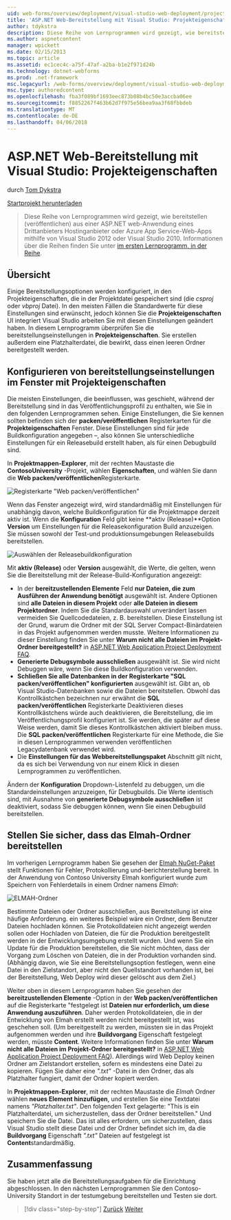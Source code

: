 ```yaml
---
uid: web-forms/overview/deployment/visual-studio-web-deployment/project-properties
title: 'ASP.NET Web-Bereitstellung mit Visual Studio: Projekteigenschaften | Microsoft Docs'
author: tdykstra
description: Diese Reihe von Lernprogrammen wird gezeigt, wie bereitstellen (veröffentlichen) aus einer ASP.NET web-Anwendung auf Azure App Service-Web-Apps oder mit einem Hostinganbieter von Drittanbietern durch wählen...
ms.author: aspnetcontent
manager: wpickett
ms.date: 02/15/2013
ms.topic: article
ms.assetid: ec1cec4c-a75f-47af-a2ba-b1e2f971d24b
ms.technology: dotnet-webforms
ms.prod: .net-framework
msc.legacyurl: /web-forms/overview/deployment/visual-studio-web-deployment/project-properties
msc.type: authoredcontent
ms.openlocfilehash: fba3f089bf1693eec873b08b4bc50e3accba06ee
ms.sourcegitcommit: f8852267f463b62d7f975e56bea9aa3f68fbbdeb
ms.translationtype: MT
ms.contentlocale: de-DE
ms.lasthandoff: 04/06/2018
---
```

<a name="aspnet-web-deployment-using-visual-studio-project-properties"></a>ASP.NET Web-Bereitstellung mit Visual Studio: Projekteigenschaften
====================
durch [Tom Dykstra](https://github.com/tdykstra)

[Startprojekt herunterladen](http://go.microsoft.com/fwlink/p/?LinkId=282627)

> Diese Reihe von Lernprogrammen wird gezeigt, wie bereitstellen (veröffentlichen) aus einer ASP.NET web-Anwendung eines Drittanbieters Hostinganbieter oder Azure App Service-Web-Apps mithilfe von Visual Studio 2012 oder Visual Studio 2010. Informationen über die Reihen finden Sie unter [im ersten Lernprogramm, in der Reihe](introduction.md).


## <a name="overview"></a>Übersicht

Einige Bereitstellungsoptionen werden konfiguriert, in den Projekteigenschaften, die in der Projektdatei gespeichert sind (die *csproj* oder *vbproj* Datei). In den meisten Fällen die Standardwerte für diese Einstellungen sind erwünscht, jedoch können Sie die **Projekteigenschaften** UI integriert Visual Studio arbeiten Sie mit diesen Einstellungen geändert haben. In diesem Lernprogramm überprüfen Sie die bereitstellungseinstellungen in **Projekteigenschaften**. Sie erstellen außerdem eine Platzhalterdatei, die bewirkt, dass einen leeren Ordner bereitgestellt werden.

## <a name="configure-deployment-settings-in-the-project-properties-window"></a>Konfigurieren von bereitstellungseinstellungen im Fenster mit Projekteigenschaften

Die meisten Einstellungen, die beeinflussen, was geschieht, während der Bereitstellung sind in das Veröffentlichungsprofil zu enthalten, wie Sie in den folgenden Lernprogrammen sehen. Einige Einstellungen, die Sie kennen sollten befinden sich der **packen/veröffentlichen** Registerkarten für die **Projekteigenschaften** Fenster. Diese Einstellungen sind für jede Buildkonfiguration angegeben –, also können Sie unterschiedliche Einstellungen für ein Releasebuild erstellt haben, als für einen Debugbuild sind.

In **Projektmappen-Explorer**, mit der rechten Maustaste die **ContosoUniversity** -Projekt, wählen **Eigenschaften**, und wählen Sie dann die **Web packen/veröffentlichen**Registerkarte.

![Registerkarte "Web packen/veröffentlichen"](project-properties/_static/image1.png)

Wenn das Fenster angezeigt wird, wird standardmäßig mit Einstellungen für unabhängig davon, welche Buildkonfiguration für die Projektmappe derzeit aktiv ist. Wenn die **Konfiguration** Feld gibt keine **aktiv (Release)**Option **Version** um Einstellungen für die Releasekonfiguration Build anzuzeigen. Sie müssen sowohl der Test-und produktionsumgebungen Releasebuilds bereitstellen.

![Auswählen der Releasebuildkonfiguration](project-properties/_static/image2.png)

Mit **aktiv (Release)** oder **Version** ausgewählt, die Werte, die gelten, wenn Sie die Bereitstellung mit der Release-Build-Konfiguration angezeigt:

- In der **bereitzustellenden Elemente** Feld **nur Dateien, die zum Ausführen der Anwendung benötigt** ausgewählt ist. Andere Optionen sind **alle Dateien in diesem Projekt** oder **alle Dateien in diesem Projektordner**. Indem Sie die Standardauswahl unverändert lassen vermeiden Sie Quellcodedateien, z. B. bereitstellen. Diese Einstellung ist der Grund, warum die Ordner mit der SQL Server Compact-Binärdateien in das Projekt aufgenommen werden musste. Weitere Informationen zu dieser Einstellung finden Sie unter **Warum nicht alle Dateien im Projekt-Ordner bereitgestellt?** in [ASP.NET Web Application Project Deployment FAQ](https://msdn.microsoft.com/library/ee942158.aspx).
- **Generierte Debugsymbole ausschließen** ausgewählt ist. Sie wird nicht Debuggen wäre, wenn Sie diese Buildkonfiguration verwenden.
- **Schließen Sie alle Datenbanken in der Registerkarte "SQL packen/veröffentlichen" konfigurierten** ausgewählt ist. Gibt an, ob Visual Studio-Datenbanken sowie die Dateien bereitstellen. Obwohl das Kontrollkästchen bezeichnen nur erwähnt die **SQL packen/veröffentlichen** Registerkarte Deaktivieren dieses Kontrollkästchens würde auch deaktivieren, die Bereitstellung, die im Veröffentlichungsprofil konfiguriert ist. Sie werden, die später auf diese Weise werden, damit Sie dieses Kontrollkästchen aktiviert bleiben muss. Die **SQL packen/veröffentlichen** Registerkarte für eine Methode, die Sie in diesen Lernprogrammen verwenden veröffentlichen Legacydatenbank verwendet wird.
- Die **Einstellungen für das Webbereitstellungspaket** Abschnitt gilt nicht, da es sich bei Verwendung von nur einem Klick in diesen Lernprogrammen zu veröffentlichen.

Ändern der **Konfiguration** Dropdown-Listenfeld zu debuggen, um die Standardeinstellungen anzuzeigen, für Debugbuilds. Die Werte identisch sind, mit Ausnahme von **generierte Debugsymbole ausschließen** ist deaktiviert, sodass Sie debuggen können, wenn Sie einen Debugbuild bereitstellen.

## <a name="make-sure-that-the-elmah-folder-gets-deployed"></a>Stellen Sie sicher, dass das Elmah-Ordner bereitstellen

Im vorherigen Lernprogramm haben Sie gesehen der [Elmah NuGet-Paket](http://www.hanselman.com/blog/NuGetPackageOfTheWeek7ELMAHErrorLoggingModulesAndHandlersWithSQLServerCompact.aspx) stellt Funktionen für Fehler, Protokollierung und-berichterstellung bereit. In der Anwendung von Contoso University Elmah konfiguriert wurde zum Speichern von Fehlerdetails in einem Ordner namens *Elmah*:

![ELMAH-Ordner](project-properties/_static/image3.png)

Bestimmte Dateien oder Ordner ausschließen, aus Bereitstellung ist eine häufige Anforderung. ein weiteres Beispiel wäre ein Ordner, dem Benutzer Dateien hochladen können. Sie Protokolldateien nicht angezeigt werden sollen oder Hochladen von Dateien, die für die Produktion bereitgestellt werden in der Entwicklungsumgebung erstellt wurden. Und wenn Sie ein Update für die Produktion bereitstellen, die Sie nicht möchten, dass der Vorgang zum Löschen von Dateien, die in der Produktion vorhanden sind. (Abhängig davon, wie Sie eine Bereitstellungsoption festlegen, wenn eine Datei in den Zielstandort, aber nicht den Quellstandort vorhanden ist, bei der Bereitstellung, Web Deploy wird dieser gelöscht aus dem Ziel.)

Weiter oben in diesem Lernprogramm haben Sie gesehen der **bereitzustellenden Elemente** -Option in der **Web packen/veröffentlichen** auf die Registerkarte "festgelegt ist **Dateien nur erforderlich, um diese Anwendung auszuführen**. Daher werden Protokolldateien, die in der Entwicklung von Elmah erstellt werden nicht bereitgestellt ist, was geschehen soll. (Um bereitgestellt zu werden, müssten sie in das Projekt aufgenommen werden und ihre **Buildvorgang** Eigenschaft festgelegt werden, müsste **Content**. Weitere Informationen finden Sie unter **Warum nicht alle Dateien im Projekt-Ordner bereitgestellt?** in [ASP.NET Web Application Project Deployment FAQ](https://msdn.microsoft.com/library/ee942158.aspx)). Allerdings wird Web Deploy keinen Ordner am Zielstandort erstellen, sofern es mindestens eine Datei zu kopieren. Fügen Sie daher eine *".txt"* -Datei in den Ordner, das als Platzhalter fungiert, damit der Ordner kopiert werden.

In **Projektmappen-Explorer**, mit der rechten Maustaste die *Elmah* Ordner wählen **neues Element hinzufügen**, und erstellen Sie eine Textdatei namens *"Platzhalter.txt"*. Den folgenden Text gelagerte: "This is ein Platzhalterdatei, um sicherzustellen, dass der Ordner bereitstellen." Und speichern Sie die Datei. Das ist alles erfordern, um sicherzustellen, dass Visual Studio stellt diese Datei und der Ordner befindet sich im, da die **Buildvorgang** Eigenschaft *".txt"* Dateien auf festgelegt ist **Content**standardmäßig.

## <a name="summary"></a>Zusammenfassung

Sie haben jetzt alle die Bereitstellungsaufgaben für die Einrichtung abgeschlossen. In den nächsten Lernprogrammen Sie den Contoso-University Standort in der testumgebung bereitstellen und Testen sie dort.

> [!div class="step-by-step"]
> [Zurück](web-config-transformations.md)
> [Weiter](deploying-to-iis.md)
